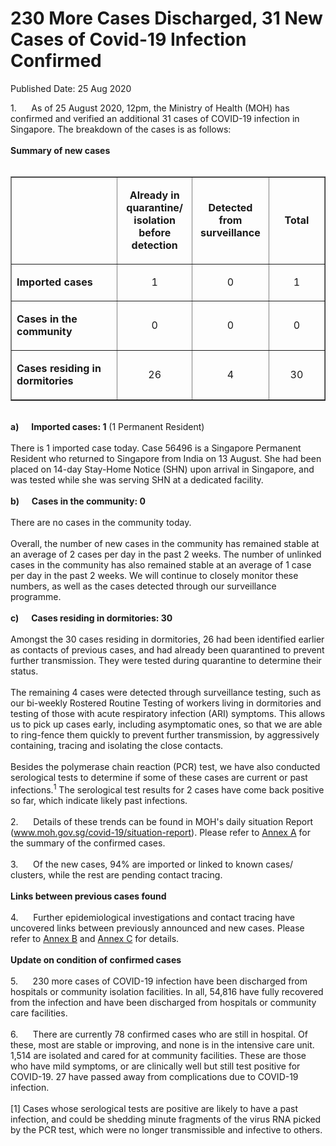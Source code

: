 <html>
    <meta http-equiv="Content-Type" content="text/html; charset=utf-8"/>
    <meta charset="utf-8"/>
    <title>230 More Cases Discharged, 31 New Cases of Covid-19 Infection Confirmed</title>
    <body><h1>230 More Cases Discharged, 31 New Cases of Covid-19 Infection Confirmed</h1>
    <p>Published Date: 25 Aug 2020</p> 1.&nbsp; &nbsp; &nbsp; As of 25 August 2020, 12pm, the Ministry of Health (MOH) has confirmed and verified an additional 31 cases of COVID-19 infection in Singapore. The breakdown of the cases is as follows:<br><br><strong>Summary of new cases<br></strong><br><table border="1" cellspacing="0" cellpadding="0"> <tbody><tr> <td width="241" valign="top"> <p>&nbsp;</p> </td> <td width="120"> <p align="center"><strong>Already in quarantine/ isolation before detection </strong></p> </td> <td width="120"> <p align="center"><strong>Detected from surveillance </strong></p> </td> <td width="120"> <p align="center"><strong>Total</strong></p> </td> </tr> <tr> <td width="241" valign="top"> <p><strong>Imported cases</strong></p> </td> <td width="120"> <p align="center">1</p> </td> <td width="120"> <p align="center">0</p> </td> <td width="120"> <p align="center">1</p> </td> </tr> <tr> <td width="241" valign="top"> <p><strong>Cases in the community </strong></p> </td> <td width="120"> <p align="center">0</p> </td> <td width="120"> <p align="center">0</p> </td> <td width="120"> <p align="center">0</p> </td> </tr> <tr> <td width="241" valign="top"> <p><strong>Cases residing in dormitories </strong></p> </td> <td width="120"> <p align="center">26</p> </td> <td width="120"> <p align="center">4</p> </td> <td width="120"> <p align="center">30</p> </td> </tr> </tbody></table><br><strong>a)&nbsp;&nbsp;&nbsp;&nbsp;&nbsp; Imported cases: 1</strong> (1 Permanent Resident)<br><br>There is 1 imported case today. Case 56496 is a Singapore Permanent Resident who returned to Singapore from India on 13 August. She had been placed on 14-day Stay-Home Notice (SHN) upon arrival in Singapore, and was tested while she was serving SHN at a dedicated facility.<br><br><strong>b)&nbsp;&nbsp;&nbsp;&nbsp;&nbsp; Cases in the community: 0</strong><br><br>There are no cases in the community today.<br><br>Overall, the number of new cases in the community has remained stable at an average of 2 cases per day in the past 2 weeks. The number of unlinked cases in the community has also remained stable at an average of 1 case per day in the past 2 weeks. We will continue to closely monitor these numbers, as well as the cases detected through our surveillance programme.<br><br><strong>c)&nbsp;&nbsp;&nbsp;&nbsp;&nbsp; Cases residing in dormitories: 30</strong><br><br>Amongst the 30 cases residing in dormitories, 26 had been identified earlier as contacts of previous cases, and had already been quarantined to prevent further transmission. They were tested during quarantine to determine their status.&nbsp;<br><br>The remaining 4 cases were detected through surveillance testing, such as our bi-weekly Rostered Routine Testing of workers living in dormitories and testing of those with acute respiratory infection (ARI) symptoms. This allows us to pick up cases early, including asymptomatic ones, so that we are able to ring-fence them quickly to prevent further transmission, by aggressively containing, tracing and isolating the close contacts.<br><br>Besides the polymerase chain reaction (PCR) test, we have also conducted serological tests to determine if some of these cases are current or past infections.<sup>1</sup> The serological test results for 2 cases have come back positive so far, which indicate likely past infections.<br><br>2.&nbsp;&nbsp;&nbsp;&nbsp;&nbsp; Details of these trends can be found in MOH's daily situation Report (<a href="http://www.moh.gov.sg/covid-19/situation-report" title="" class="" target="">www.moh.gov.sg/covid-19/situation-report</a>). Please refer to <a href="/docs/librariesprovider5/pressroom/press-releases/annex-a---25-aug-2020.pdf?sfvrsn=84bdbe50_2" title="Annex A">Annex A</a>&nbsp;for the summary of the confirmed cases.<br><br>3.&nbsp;&nbsp;&nbsp;&nbsp;&nbsp; Of the new cases, 94% are imported or linked to known cases/ clusters, while the rest are pending contact tracing.<br><br><strong>Links between previous cases found</strong><br><br>4.&nbsp;&nbsp;&nbsp;&nbsp;&nbsp; Further epidemiological investigations and contact tracing have uncovered links between previously announced and new cases. Please refer to <a href="/docs/librariesprovider5/pressroom/press-releases/annex-b---25-aug-2020.pdf?sfvrsn=74c7060a_2" title="Annex B">Annex B</a>&nbsp;and <a href="/docs/librariesprovider5/pressroom/press-releases/annex-c---25-aug-2020.pdf?sfvrsn=6c6fe52b_2" title="Annex C">Annex C</a>&nbsp;for details.<br><br><strong>Update on condition of confirmed cases</strong><br><br>5.&nbsp;&nbsp;&nbsp;&nbsp;&nbsp; 230 more cases of COVID-19 infection have been discharged from hospitals or community isolation facilities. In all, 54,816 have fully recovered from the infection and have been discharged from hospitals or community care facilities.<br><br>6.&nbsp;&nbsp;&nbsp;&nbsp;&nbsp; There are currently 78 confirmed cases who are still in hospital. Of these, most are stable or improving, and none is in the intensive care unit. 1,514 are isolated and cared for at community facilities. These are those who have mild symptoms, or are clinically well but still test positive for COVID-19. 27 have passed away from complications due to COVID-19 infection.<br><br>[1] Cases whose serological tests are positive are likely to have a past infection, and could be shedding minute fragments of the virus RNA picked by the PCR test, which were no longer transmissible and infective to others.<br></body>
</html>